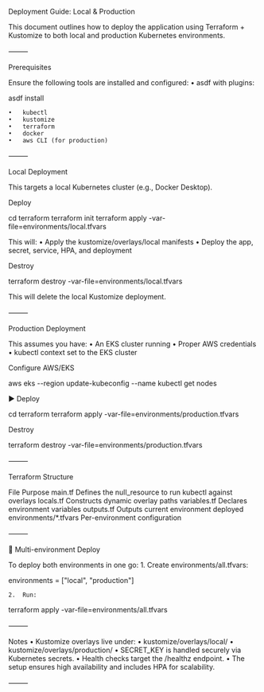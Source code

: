 Deployment Guide: Local & Production

This document outlines how to deploy the application using Terraform + Kustomize to both local and production Kubernetes environments.

⸻

 Prerequisites

Ensure the following tools are installed and configured:
	•	asdf with plugins:

asdf install


	•	kubectl
	•	kustomize
	•	terraform
	•	docker
	•	aws CLI (for production)

⸻

 Local Deployment

This targets a local Kubernetes cluster (e.g., Docker Desktop).

 Deploy

cd terraform
terraform init
terraform apply -var-file=environments/local.tfvars

This will:
	•	Apply the kustomize/overlays/local manifests
	•	Deploy the app, secret, service, HPA, and deployment

 Destroy

terraform destroy -var-file=environments/local.tfvars

This will delete the local Kustomize deployment.

⸻

Production Deployment

This assumes you have:
	•	An EKS cluster running
	•	Proper AWS credentials
	•	kubectl context set to the EKS cluster

Configure AWS/EKS

aws eks --region <region> update-kubeconfig --name <eks-cluster-name>
kubectl get nodes

▶️ Deploy

cd terraform
terraform apply -var-file=environments/production.tfvars

 Destroy

terraform destroy -var-file=environments/production.tfvars


⸻

Terraform Structure

File	Purpose
main.tf	Defines the null_resource to run kubectl against overlays
locals.tf	Constructs dynamic overlay paths
variables.tf	Declares environment variables
outputs.tf	Outputs current environment deployed
environments/*.tfvars	Per-environment configuration


⸻

📌 Multi-environment Deploy

To deploy both environments in one go:
	1.	Create environments/all.tfvars:

environments = ["local", "production"]


	2.	Run:

terraform apply -var-file=environments/all.tfvars



⸻

Notes
	•	Kustomize overlays live under:
	•	kustomize/overlays/local/
	•	kustomize/overlays/production/
	•	SECRET_KEY is handled securely via Kubernetes secrets.
	•	Health checks target the /healthz endpoint.
	•	The setup ensures high availability and includes HPA for scalability.

⸻
